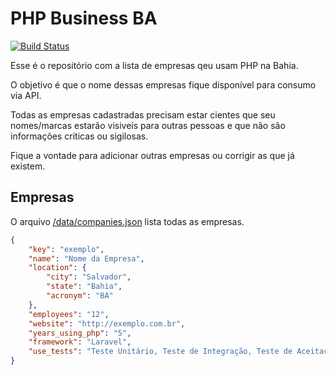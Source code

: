 # PHP Business BA

[![Build Status](https://travis-ci.org/phpba/php-business-ba.svg?branch=gh-pages)](https://travis-ci.org/phpba/php-business-ba)

Esse é o repositório com a lista de empresas qeu usam PHP na Bahia.

O objetivo é que o nome dessas empresas fique disponível para consumo via API.

Todas as empresas cadastradas precisam estar cientes que seu nomes/marcas estarão visiveís para outras pessoas e que não são informações criticas ou sigilosas.

Fique a vontade para adicionar outras empresas ou corrigir as que já existem.


## Empresas

O arquivo [/data/companies.json](https://github.com/phpba/php-business-ba/data/companies.json) lista todas as empresas.

```json
{
    "key": "exemplo",
    "name": "Nome da Empresa",
    "location": {
        "city": "Salvador",
        "state": "Bahia",
        "acronym": "BA"
    },
    "employees": "12",
    "website": "http://exemplo.com.br",
    "years_using_php": "5",
    "framework": "Laravel",
    "use_tests": "Teste Unitário, Teste de Integração, Teste de Aceitação"
}
```
